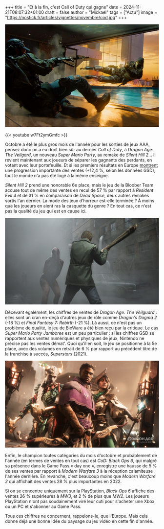 +++
title = "Et à la fin, c'est Call of Duty qui gagne"
date = 2024-11-21T08:07:32+01:00
draft = false
author = "Mickael"
tags = ["Actu"]
image = "https://nostick.fr/articles/vignettes/novembre/cod.jpg"
+++

![Call of Duty](cod.jpg "Qui a encore tout fracassé ?")

{{< youtube w7Ft2ymGmfc >}} 

Octobre a été le plus gros mois de l'année pour les sorties de jeux AAA, pensez donc on a eu droit bien sûr au dernier *Call of Duty*, à *Dragon Age: The Veilgard*, un nouveau *Super Mario Party*, au remake de *Silent Hill 2*… Il revient maintenant aux joueurs de séparer les gagnants des perdants, en votant avec leur portefeuille. Et si les premiers résultats en Europe [montrent](https://bsky.app/profile/did:plc:2ygx75jrl7xrel6qudnmgxio/post/3lbeuqz7gak2l) une progression importante des ventes (+12,4 %, selon les données GSD), tout le monde n'a pas été logé à la même enseigne.

*Silent Hill 2* prend une honorable 6e place, mais le jeu de la Bloober Team accuse tout de même des ventes en recul de 57 % par rapport à *Resident Evil 4* et de 31 % en comparaison de *Dead Space*, deux autres remakes sortis l'an dernier. La mode des jeux d'horreur est-elle terminée ? À moins que les joueurs en aient ras la casquette du genre ? En tout cas, ce n'est pas la qualité du jeu qui est en cause ici.

![Silent Hill 2](silent-hill.jpg "")

Décevant également, les chiffres de ventes de *Dragon Age: The Veilguard* : elles sont un cran en-deçà d'autres jeux de rôle comme *Dragon's Dogma 2* (-18 %) et *Final Fantasy 7: Rebirth* (-21 %). Là aussi, ce n'est pas un problème de qualité, le jeu de BioWare a été bien reçu par la critique. Le cas *Super Mario Party Jamboree* est un peu particulier : si les chiffres GSD se rapportent aux ventes numériques et physiques de jeux, Nintendo ne précise pas les ventes démat'. Quoi qu'il en soit, le jeu se positionne à la 5e place, avec des volumes en retrait de 6 % par rapport au précédent titre de la franchise à succès, *Superstars* (2021).

![Dragon Age](dragon-age.jpg "")

Enfin, le champion toutes catégories du mois d'octobre et probablement de l'année (en termes de ventes en tout cas) est *CoD: Black Ops 6*, qui malgré sa présence dans le Game Pass « day one », enregistre une hausse de 5 % de ses ventes par rapport à *Modern Warfare 3* à la réception calamiteuse l'année dernière. En revanche, c'est beaucoup moins que *Modern Warfare 2* qui affichait des ventes 28 % plus importantes en 2022.

Si on se concentre uniquement sur la PlayStation, *Black Ops 6* affiche des ventes 26 % supérieures à *MW3*, et 2 % de plus que *MW2*. Les joueurs PlayStation n'ont pas soudainement viré leur cuti pour s'acheter une Xbox ou un PC et s'abonner au Game Pass.

Tous ces chiffres ne concernent, rappelons-le, que l'Europe. Mais cela donne déjà une bonne idée du paysage du jeu vidéo en cette fin d'année.